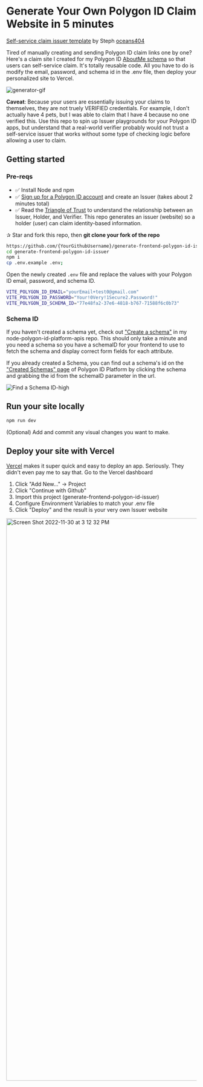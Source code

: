 # Generate Your Own Polygon ID Claim Website in 5 minutes

[Self-service claim issuer template](https://generate-frontend-polygon-id-issuer.vercel.app/) by Steph [oceans404](https://twitter.com/0ceans404)

Tired of manually creating and sending Polygon ID claim links one by one? Here's a claim site I created for my Polygon ID [AboutMe schema](https://github.com/oceans404/node-polygon-id-platform-apis/blob/main/yourData.js#L7-L29) so that users can self-service claim. It's totally reusable code. All you have to do is modify the email, password, and schema id in the .env file, then deploy your personalized site to Vercel.

![generator-gif](https://user-images.githubusercontent.com/91382964/204944692-b21a4727-f055-46fb-af32-0106d07c4041.gif)

**Caveat**: Because your users are essentially issuing your claims to themselves, they are not truely VERIFIED credentials. For example, I don't actually have 4 pets, but I was able to claim that I have 4 because no one verified this. Use this repo to spin up Issuer playgrounds for your Polygon ID apps, but understand that a real-world verifier probably would not trust a self-service issuer that works without some type of checking logic before allowing a user to claim.

## Getting started

### Pre-reqs

- ✅ Install Node and npm
- ✅ [Sign up for a Polygon ID account](https://platform-test.polygonid.com/sign-up) and create an Issuer (takes about 2 minutes total)
- ✅ Read the [Triangle of Trust](https://wiki.polygon.technology/docs/polygonid/overview/#core-concepts-of-polygon-id-claim-identity-holder-issuer-and-verifier-triangle-of-trust) to understand the relationship between an Issuer, Holder, and Verifier. This repo generates an issuer (website) so a holder (user) can claim identity-based information. 

✰ Star and fork this repo, then **git clone your fork of the repo**

```bash
https://github.com/{YourGithubUsername}/generate-frontend-polygon-id-issuer.git
cd generate-frontend-polygon-id-issuer
npm i 
cp .env.example .env;
```

Open the newly created `.env` file and replace the values with your Polygon ID email, password, and schema ID. 

```bash
VITE_POLYGON_ID_EMAIL="yourEmail+test0@gmail.com"
VITE_POLYGON_ID_PASSWORD="Your!0Very!1Secure2.Password!"
VITE_POLYGON_ID_SCHEMA_ID="77e48fa2-37e6-4818-b767-71588f6c0b73"
```

### Schema ID

If you haven't created a schema yet, check out ["Create a schema"](https://github.com/oceans404/node-polygon-id-platform-apis/blob/main/README.md#create-a-schema) in my node-polygon-id-platform-apis repo. This should only take a minute and you need a schema so you have a schemaID for your frontend to use to fetch the schema and display correct form fields for each attribute.

If you already created a Schema, you can find out a schema's id on the ["Created Schemas" page](https://platform-test.polygonid.com/claiming/created-schemas) of Polygon ID Platform by clicking the schema and grabbing the id from the schemaID parameter in the url.

![Find a Schema ID-high](https://user-images.githubusercontent.com/91382964/205096690-8edfa886-644c-4a65-9b85-ad6c9e61eaab.gif)

## Run your site locally

```bash
npm run dev
````

(Optional) Add and commit any visual changes you want to make.

## Deploy your site with Vercel

[Vercel](https://vercel.com/) makes it super quick and easy to deploy an app. Seriously. They didn't even pay me to say that. Go to the Vercel dashboard

1. Click "Add New..." -> Project
2. Click "Continue with Github"
3. Import this project (generate-frontend-polygon-id-issuer)
4. Configure Environment Variables to match your .env file
5. Click "Deploy" and the result is your very own Issuer website

<img width="1486" alt="Screen Shot 2022-11-30 at 3 12 32 PM" src="https://user-images.githubusercontent.com/91382964/204930971-0b464680-7363-43c8-8932-12613553e5c6.png">


